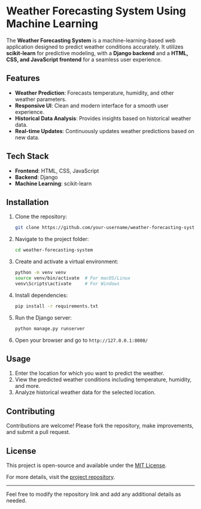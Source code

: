 # Weather Forecasting System Using Machine Learning

The **Weather Forecasting System** is a machine-learning-based web application designed to predict weather conditions accurately. It utilizes **scikit-learn** for predictive modeling, with a **Django backend** and a **HTML, CSS, and JavaScript frontend** for a seamless user experience.

## Features
- **Weather Prediction**: Forecasts temperature, humidity, and other weather parameters.
- **Responsive UI**: Clean and modern interface for a smooth user experience.
- **Historical Data Analysis**: Provides insights based on historical weather data.
- **Real-time Updates**: Continuously updates weather predictions based on new data.

## Tech Stack
- **Frontend**: HTML, CSS, JavaScript  
- **Backend**: Django  
- **Machine Learning**: scikit-learn  

## Installation

1. Clone the repository:
    ```bash
    git clone https://github.com/your-username/weather-forecasting-system.git
    ```
2. Navigate to the project folder:
    ```bash
    cd weather-forecasting-system
    ```
3. Create and activate a virtual environment:
    ```bash
    python -m venv venv
    source venv/bin/activate  # For macOS/Linux
    venv\Scripts\activate     # For Windows
    ```
4. Install dependencies:
    ```bash
    pip install -r requirements.txt
    ```
5. Run the Django server:
    ```bash
    python manage.py runserver
    ```
6. Open your browser and go to `http://127.0.0.1:8000/`

## Usage
1. Enter the location for which you want to predict the weather.
2. View the predicted weather conditions including temperature, humidity, and more.
3. Analyze historical weather data for the selected location.

## Contributing
Contributions are welcome! Please fork the repository, make improvements, and submit a pull request.

## License
This project is open-source and available under the [MIT License](LICENSE).

For more details, visit the [project repository](https://github.com/your-username/weather-forecasting-system).

---
Feel free to modify the repository link and add any additional details as needed.
